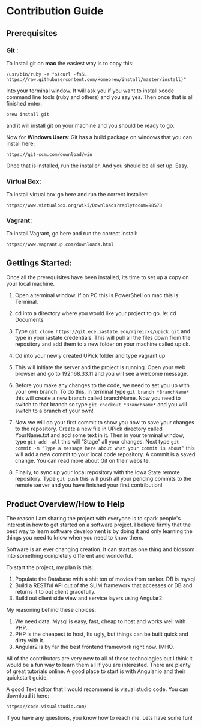Contribution Guide
=================

Prerequisites
---------
### Git : 
To install git on **mac** the easiest way is to copy this: 
```
/usr/bin/ruby -e "$(curl -fsSL https://raw.githubusercontent.com/Homebrew/install/master/install)"
```
Into your terminal window. It will ask you if you want to install xcode command line tools (ruby and others) and you say yes. Then once that is all finished enter: 
```
brew install git
```
and it will install git on your machine and you should be ready to go.

Now for **Windows Users**: Git has a build package on windows that you can install here: 
```
https://git-scm.com/download/win
```
Once that is installed, run the installer. And you should be all set up. Easy.

### Virtual Box: 
To install virtual box go here and run the correct installer: 
```
https://www.virtualbox.org/wiki/Downloads?replytocom=98578
```
### Vagrant: 
To install Vagrant, go here and run the correct install: 
```
https://www.vagrantup.com/downloads.html
```

Gettings Started:
--------
Once all the prerequisites have been installed, its time to set up a copy on your local machine. 

1. Open a terminal window. If on PC this is PowerShell on mac this is Terminal.

2. cd into a directory where you would like your project to go. Ie: cd Documents

3. Type ```git clone https://git.ece.iastate.edu/rjreicks/upick.git``` and type in your iastate credentials. This will pull all the files down from the repository and add them to a new folder on your machine called upick. 

4. Cd into your newly created UPick folder and type vagrant up

5. This will initiate the server and the project is running. Open your web browser and go to 192.168.33.11 and you will see a welcome message.
 
6. Before you make any changes to the code, we need to set you up with your own branch. To do this, in terminal type ```git branch *BranchName*```  this will create a new branch called branchName. Now you need to switch to that branch so type ```git checkout *BranchName*``` and you will switch to a branch of your own!

7. Now we will do your first commit to show you how to save your changes to the repository. Create a new file in UPick directory called YourName.txt  and add some text in it. Then in your terminal window, type ```git add -all``` this will “Stage” all your changes. Next type ```git commit -m “Type a message here about what your commit is about”``` this will add a new commit to your local code repository. A commit is a saved change. You can read more about Git on their website.

8. Finally, to sync up your local repository with the Iowa State remote repository. Type ```git push``` this will push all your pending commits to the remote server and you have finished your first contribution!

Product Overview/How to Help
------------

The reason I am sharing the project with everyone is to spark people's interest in how to get started on a software project. I believe firmly that the best way to learn software development is by doing it and only learning the things you need to know when you need to know them.

Software is an ever changing creation. It can start as one thing and blossom into something completely different and wonderful. 

To start the project, my plan is this: 

1. Populate the Database with a shit ton of movies from ranker. DB is mysql
2. Build a RESTful API out of the SLIM framework that accesses or DB and returns it to out client gracefully.
3. Build out client side view and service layers using Angular2.

My reasoning behind these choices:
1. We need data. Mysql is easy, fast, cheap to host and works well with PHP.
2. PHP is the cheapest to host, Its ugly, but things can be built quick and dirty with it.
3. Angular2 is by far the best frontend framework right now. IMHO. 

All of the contributors are very new to all of these technologies but I think it would be a fun way to learn them all If you are interested. There are plenty of great tutorials online. A good place to start is with Angular.io and their quickstart guide.

A good Text editor that I would recommend is visual studio code. You can download it here: 
```
https://code.visualstudio.com/
```

If you have any questions, you know how to reach me. Lets have some fun!